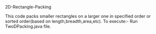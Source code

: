 2D-Rectangle-Packing

This code packs smaller rectangles on a larger one in specified order or sorted order(based on length,breadth,area,etc).
To execute:- Run TwoDPacking.java file.
